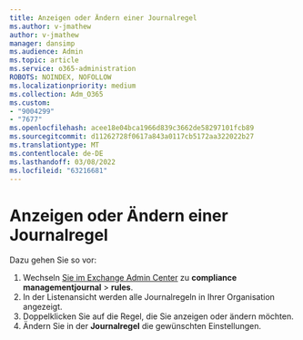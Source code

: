 ```yaml
---
title: Anzeigen oder Ändern einer Journalregel
ms.author: v-jmathew
author: v-jmathew
manager: dansimp
ms.audience: Admin
ms.topic: article
ms.service: o365-administration
ROBOTS: NOINDEX, NOFOLLOW
ms.localizationpriority: medium
ms.collection: Adm_O365
ms.custom:
- "9004299"
- "7677"
ms.openlocfilehash: acee18e04bca1966d839c3662de58297101fcb89
ms.sourcegitcommit: d11262728f0617a843a0117cb5172aa322022b27
ms.translationtype: MT
ms.contentlocale: de-DE
ms.lasthandoff: 03/08/2022
ms.locfileid: "63216681"
---
```

# <a name="view-or-modify-a-journal-rule"></a>Anzeigen oder Ändern einer Journalregel

Dazu gehen Sie so vor:

1. Wechseln [Sie im Exchange Admin Center](https://go.microsoft.com/fwlink/p/?linkid=2059104) zu **compliance managementjournal** >  **rules**.
2. In der Listenansicht werden alle Journalregeln in Ihrer Organisation angezeigt.
3. Doppelklicken Sie auf die Regel, die Sie anzeigen oder ändern möchten.
4. Ändern Sie in der **Journalregel** die gewünschten Einstellungen.
